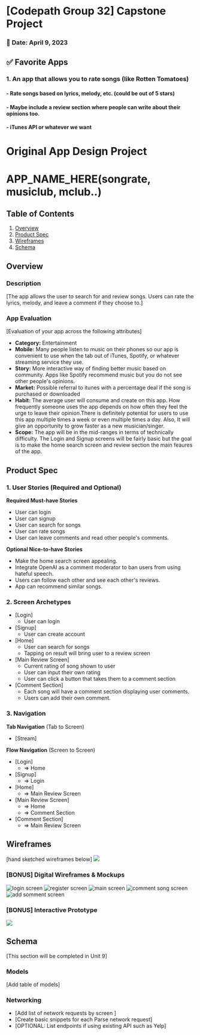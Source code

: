 # [Codepath Group 32] Capstone Project

### :small_blue_diamond: **Date:**  April 9, 2023

## :white_check_mark: Favorite Apps

### 1. An app that allows you to rate songs (like Rotten Tomatoes)
#### - Rate songs based on lyrics, melody, etc. (could be out of 5 stars)
#### - Maybe include a review section where people can write about their opinions too.
#### - iTunes API or whatever we want

Original App Design Project
===

# APP_NAME_HERE(songrate, musiclub, mclub..)

## Table of Contents
1. [Overview](#Overview)
1. [Product Spec](#Product-Spec)
1. [Wireframes](#Wireframes)
2. [Schema](#Schema)

## Overview
### Description
[The app allows the user to search for and review songs. Users can rate the lyrics, melody, and leave a comment if they choose to.]

### App Evaluation
[Evaluation of your app across the following attributes]
- **Category:** Entertainment
- **Mobile:** Many people listen to music on their phones so our app is convenient to use when the tab out of iTunes, Spotify, or whatever streaming service they use.
- **Story:** More interactive way of finding better music based on community. Apps like Spotify recommend music but you do not see other people's opinions.
- **Market:** Possible referral to itunes with a percentage deal if the song is purchased or downloaded
- **Habit:** The average user will consume and create on this app. How frequently someone uses the app depends on how often they feel the urge to leave their opinion.There is definitely potential for users to use this app multiple times a week or even multiple times a day. Also, It will give an opportunity to grow faster as a new musician/singer.
- **Scope:** The app will be in the mid-ranges in terms of technically difficulty. The Login and Signup screens will be fairly basic but the goal is to make the home search screen and review section the main feaures of the app.

## Product Spec

### 1. User Stories (Required and Optional)

**Required Must-have Stories**

* User can login
* User can signup
* User can search for songs
* User can rate songs
* User can leave comments and read other people's comments.

**Optional Nice-to-have Stories**

* Make the home search screen appealing.
* Integrate OpenAI as a comment moderator to ban users from using hateful speech.
* Users can follow each other and see each other's reviews.
* App can recommend similar songs.

### 2. Screen Archetypes

* [Login]
   * User can login
* [Signup]
   * User can create account
* [Home]
   * User can search for songs
   * Tapping on result will bring user to a review screen
* [Main Review Screen]
   * Current rating of song shown to user
   * User can input their own rating
   * User can click a button that takes them to a comment section
* [Comment Section]
   * Each song will have a comment section displaying user comments.
   * Users can add their own comment.

### 3. Navigation

**Tab Navigation** (Tab to Screen)

* [Stream]

**Flow Navigation** (Screen to Screen)

* [Login]
   * => Home
* [Signup]
   * => Login
* [Home]
   * => Main Review Screen
* [Main Review Screen]
    * => Home
    * => Comment Section
* [Comment Section]
    * => Main Review Screen


## Wireframes
[hand sketched wireframes below]
![](https://i.imgur.com/b2XcRE4.jpg)



### [BONUS] Digital Wireframes & Mockups

![login screen](https://github.com/yerlandana/Capstone-Project/blob/main/iPhone%2014%20Pro%20-%201.png)
![register screen](https://github.com/yerlandana/Capstone-Project/blob/main/iPhone%2014%20Pro%20-%202.png)
![main screen](https://github.com/yerlandana/Capstone-Project/blob/main/iPhone%2014%20Pro%20-%203.png)
![comment song screen](https://github.com/yerlandana/Capstone-Project/blob/main/iPhone%2014%20Pro%20-%204.png)
![add somment screen](https://github.com/yerlandana/Capstone-Project/blob/main/iPhone%2014%20Pro%20-%205.png)

### [BONUS] Interactive Prototype

![]([https://github.com/Your_Repository_Name/Your_GIF_Name.gif](https://github.com/yerlandana/Capstone-Project/blob/main/RPReplay_Final1681106065.gif))

## Schema 
[This section will be completed in Unit 9]
### Models
[Add table of models]
### Networking
- [Add list of network requests by screen ]
- [Create basic snippets for each Parse network request]
- [OPTIONAL: List endpoints if using existing API such as Yelp]
